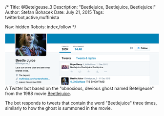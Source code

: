 /*
Title: @Betelgeuse_3
Description: "Beetlejuice, Beetlejuice, Beetlejuice!"
Author: Stefan Bohacek
Date: July 21, 2015
Tags: twitterbot,active,muffinista

Nav: hidden
Robots: index,follow
*/

[![](/content/bots/twitterbots/images/Betelgeuse_3.png)](https://twitter.com/Betelgeuse_3)
A Twitter bot based on the "obnoxious, devious ghost named Betelgeuse" from the 1988 movie [Beetlejuice](https://en.wikipedia.org/wiki/Beetlejuice).

The bot responds to tweets that contain the word "Beetlejuice" three times, similarly to how the ghost is summoned in the movie.